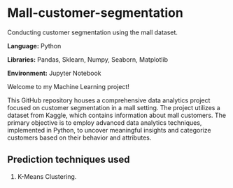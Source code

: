 # Mall-customer-segmentation
Conducting customer segmentation using the mall dataset.

**Language:** Python

**Libraries:** Pandas, Sklearn, Numpy, Seaborn, Matplotlib

**Environment:** Jupyter Notebook 

Welcome to my Machine Learning project!

This GitHub repository houses a comprehensive data analytics project focused on customer segmentation in a mall setting. The project utilizes a dataset from Kaggle, which contains information about mall customers. The primary objective is to employ advanced data analytics techniques, implemented in Python, to uncover meaningful insights and categorize customers based on their behavior and attributes.

## Prediction techniques used

1. K-Means Clustering.

```
